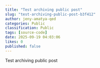 ```yaml
---
title: "Test archiving public post"
slug: "test-archiving-public-post-b3f412"
author: jeny-amatya-qed
categories: Public
classification: Public
tags: [source-code]
date: 2025-09-19 04:03:06 
likes: 0
published: false
---
```


Test archiving public post